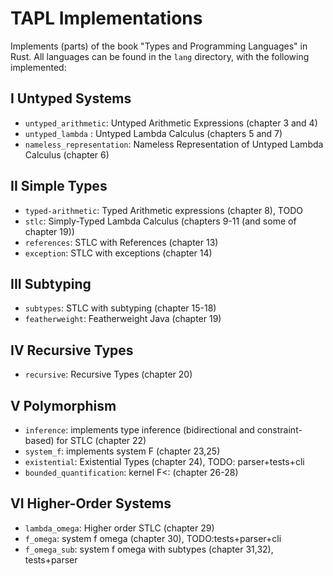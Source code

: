 # TAPL Implementations

Implements (parts) of the book "Types and Programming Languages" in Rust.
All languages can be found in the `lang` directory, with the following implemented:

## I Untyped Systems 

* `untyped_arithmetic`: Untyped Arithmetic Expressions (chapter 3 and 4)
* `untyped_lambda` : Untyped Lambda Calculus (chapters 5 and 7)
* `nameless_representation`: Nameless Representation of Untyped Lambda Calculus (chapter 6)

## II Simple Types 

* `typed-arithmetic`: Typed Arithmetic expressions (chapter 8), TODO
* `stlc`: Simply-Typed Lambda Calculus (chapters 9-11 (and some of chapter 19))
* `references`: STLC with References (chapter 13)
* `exception`: STLC with exceptions (chapter 14)

## III Subtyping 

* `subtypes`: STLC with subtyping (chapter 15-18)
* `featherweight`: Featherweight Java (chapter 19)

## IV Recursive Types 

* `recursive`: Recursive Types (chapter 20) 

## V Polymorphism

* `inference`: implements type inference (bidirectional and constraint-based) for STLC (chapter 22)
* `system_f`: implements system F (chapter 23,25)
* `existential`: Existential Types (chapter 24), TODO: parser+tests+cli
* `bounded_quantification`: kernel F<: (chapter 26-28)

## VI Higher-Order Systems 

* `lambda_omega`: Higher order STLC (chapter 29)
* `f_omega`: system f omega (chapter 30), TODO:tests+parser+cli
* `f_omega_sub`: system f omega with subtypes (chapter 31,32), tests+parser
